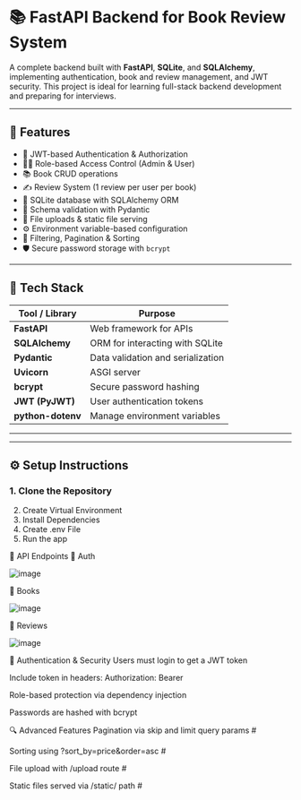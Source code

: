# 📚 FastAPI Backend for Book Review System

A complete backend built with **FastAPI**, **SQLite**, and **SQLAlchemy**, implementing authentication, book and review management, and JWT security. This project is ideal for learning full-stack backend development and preparing for interviews.

---

## 🚀 Features

- 🔐 JWT-based Authentication & Authorization
- 🧑‍💼 Role-based Access Control (Admin & User)
- 📚 Book CRUD operations
- ✍️ Review System (1 review per user per book)
- 💾 SQLite database with SQLAlchemy ORM
- 📄 Schema validation with Pydantic
- 📁 File uploads & static file serving
- ⚙️ Environment variable-based configuration
- 🔎 Filtering, Pagination & Sorting
- 🛡️ Secure password storage with `bcrypt`

---

## 🧱 Tech Stack

| Tool / Library     | Purpose                            |
|--------------------|-------------------------------------|
| **FastAPI**         | Web framework for APIs             |
| **SQLAlchemy**      | ORM for interacting with SQLite    |
| **Pydantic**        | Data validation and serialization  |
| **Uvicorn**         | ASGI server                        |
| **bcrypt**          | Secure password hashing            |
| **JWT (PyJWT)**     | User authentication tokens         |
| **python-dotenv**   | Manage environment variables       |

---

---

## ⚙️ Setup Instructions

### 1. Clone the Repository
  2. Create Virtual Environment
  3. Install Dependencies
  4. Create .env File
  5. Run the app



🧪 API Endpoints
📘 Auth    

![image](https://github.com/user-attachments/assets/66af7569-bb79-4fd1-a255-9bec5957a243)


📗 Books

![image](https://github.com/user-attachments/assets/8826fa4e-8432-41eb-930a-9926383e0618)


📙 Reviews

![image](https://github.com/user-attachments/assets/99f10a6b-956a-4f6f-9b31-eafc78d736d5)



🔐 Authentication & Security
Users must login to get a JWT token

Include token in headers:
Authorization: Bearer <token>

Role-based protection via dependency injection

Passwords are hashed with bcrypt

🔍 Advanced Features
Pagination via skip and limit query params #

Sorting using ?sort_by=price&order=asc #

File upload with /upload route #

Static files served via /static/ path #
